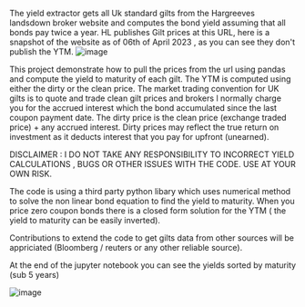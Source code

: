 The yield extractor gets all Uk standard gilts from the Hargreeves landsdown broker website and computes the bond yield assuming that all bonds pay twice a year. 
HL publishes Gilt prices at this URL, here is a snapshot of the website as of 06th of April 2023 , as you can see they don't publish the YTM.
![image](https://user-images.githubusercontent.com/33904196/230695331-10f95079-3cf3-4e77-8300-0cbc1196e34c.png)

This project demonstrate how to pull the prices from the url using pandas and compute the yield to maturity of each gilt. 
The YTM is computed using either the dirty or the clean price. The market trading convention for UK gilts is to quote and trade clean gilt prices and brokers l normally charge you for the accrued interest which the bond accumulated since the last coupon payment date.
The dirty price is the clean price (exchange traded price) + any accrued interest. Dirty prices may reflect the true return on investment as it deducts interest that you pay for upfront (unearned).

DISCLAIMER : I DO NOT TAKE ANY RESPONSIBILITY TO INCORRECT YIELD CALCULATIONS , BUGS OR OTHER ISSUES WITH THE CODE. USE AT YOUR OWN RISK.

The code is using a third party python libary which uses numerical method to solve the non linear bond equation to find the yield to maturity. 
When you price zero coupon bonds there is a closed form solution for the YTM ( the yield to maturity can be easily inverted).

Contributions to extend the code to get gilts data from other sources will be appriciated (Bloomberg / reuters  or any other reliable source).

At the end of the jupyter notebook you can see the yields sorted by maturity (sub 5 years)

![image](https://user-images.githubusercontent.com/33904196/230694990-3e3236f4-e974-4948-925a-0e2c66918a54.png)


